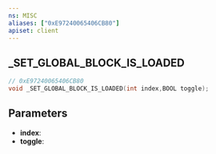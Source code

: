 ```yaml
---
ns: MISC
aliases: ["0xE97240065406CB80"]
apiset: client
---
```

## _SET_GLOBAL_BLOCK_IS_LOADED

```c
// 0xE97240065406CB80
void _SET_GLOBAL_BLOCK_IS_LOADED(int index,BOOL toggle);
```


## Parameters
* **index**:
* **toggle**:



